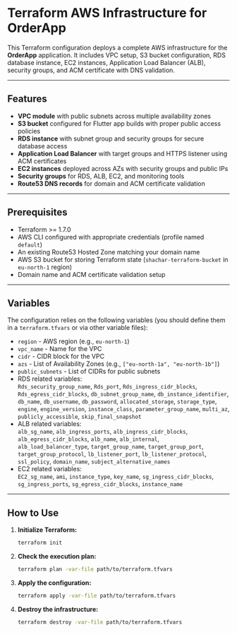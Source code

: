 # Terraform AWS Infrastructure for OrderApp

This Terraform configuration deploys a complete AWS infrastructure for the **OrderApp** application. It includes VPC setup, S3 bucket configuration, RDS database instance, EC2 instances, Application Load Balancer (ALB), security groups, and ACM certificate with DNS validation.

---

## Features

- **VPC module** with public subnets across multiple availability zones
- **S3 bucket** configured for Flutter app builds with proper public access policies
- **RDS instance** with subnet group and security groups for secure database access
- **Application Load Balancer** with target groups and HTTPS listener using ACM certificates
- **EC2 instances** deployed across AZs with security groups and public IPs
- **Security groups** for RDS, ALB, EC2, and monitoring tools
- **Route53 DNS records** for domain and ACM certificate validation

---

## Prerequisites

- Terraform >= 1.7.0
- AWS CLI configured with appropriate credentials (profile named `default`)
- An existing Route53 Hosted Zone matching your domain name
- AWS S3 bucket for storing Terraform state (`shachar-terraform-bucket` in `eu-north-1` region)
- Domain name and ACM certificate validation setup

---

## Variables

The configuration relies on the following variables (you should define them in a `terraform.tfvars` or via other variable files):

- `region` - AWS region (e.g., `eu-north-1`)
- `vpc_name` - Name for the VPC
- `cidr` - CIDR block for the VPC
- `azs` - List of Availability Zones (e.g., `["eu-north-1a", "eu-north-1b"]`)
- `public_subnets` - List of CIDRs for public subnets
- RDS related variables:  
  `Rds_security_group_name`, `Rds_port`, `Rds_ingress_cidr_blocks`, `Rds_egress_cidr_blocks`, `db_subnet_group_name`, `db_instance_identifier`, `db_name`, `db_username`, `db_password`, `allocated_storage`, `storage_type`, `engine`, `engine_version`, `instance_class`, `parameter_group_name`, `multi_az`, `publicly_accessible`, `skip_final_snapshot`
- ALB related variables:  
`alb_sg_name`, `alb_ingress_ports`, `alb_ingress_cidr_blocks`, `alb_egress_cidr_blocks`, `alb_name`, `alb_internal`, `alb_load_balancer_type`, `target_group_name`, `target_group_port`, `target_group_protocol`, `lb_listener_port`, `lb_listener_protocol`, `ssl_policy`, `domain_name`, `subject_alternative_names`
- EC2 related variables:  
`EC2_sg_name`, `ami`, `instance_type`, `key_name`, `sg_ingress_cidr_blocks`, `sg_ingress_ports`, `sg_egress_cidr_blocks`, `instance_name`

---

## How to Use

1. **Initialize Terraform:**

   ```bash
   terraform init

2. **Check the execution plan:**

   ```bash
   terraform plan -var-file path/to/terraform.tfvars

2. **Apply the configuration:**

   ```bash
   terraform apply -var-file path/to/terraform.tfvars


2. **Destroy the infrastructure:**

   ```bash
   terraform destroy -var-file path/to/terraform.tfvars

